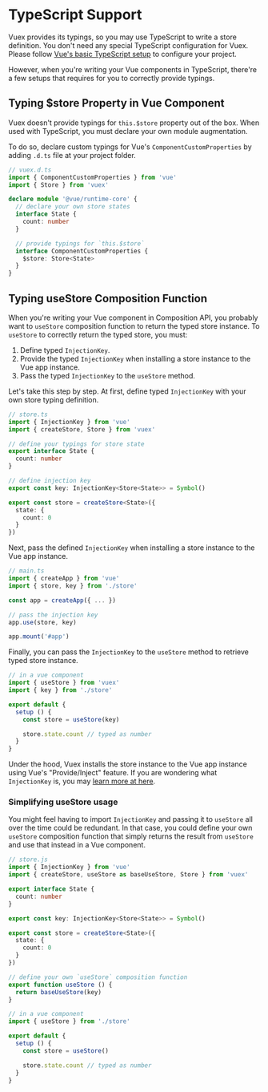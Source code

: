# TypeScript Support

Vuex provides its typings, so you may use TypeScript to write a store definition. You don't need any special TypeScript configuration for Vuex. Please follow [Vue's basic TypeScript setup](https://v3.vuejs.org/guide/typescript-support.html) to configure your project.

However, when you're writing your Vue components in TypeScript, there're a few setups that requires for you to correctly provide typings.

## Typing $store Property in Vue Component

Vuex doesn't provide typings for `this.$store` property out of the box. When used with TypeScript, you must declare your own module augmentation.

To do so, declare custom typings for Vue's `ComponentCustomProperties` by adding `.d.ts` file at your project folder.

```ts
// vuex.d.ts
import { ComponentCustomProperties } from 'vue'
import { Store } from 'vuex'

declare module '@vue/runtime-core' {
  // declare your own store states
  interface State {
    count: number
  }

  // provide typings for `this.$store`
  interface ComponentCustomProperties {
    $store: Store<State>
  }
}
```

## Typing useStore Composition Function

When you're writing your Vue component in Composition API, you probably want to `useStore` composition function to return the typed store instance. To `useStore` to correctly return the typed store, you must:

1. Define typed `InjectionKey`.
2. Provide the typed `InjectionKey` when installing a store instance to the Vue app instance.
3. Pass the typed `InjectionKey` to the `useStore` method.

Let's take this step by step. At first, define typed `InjectionKey` with your own store typing definition.

```ts
// store.ts
import { InjectionKey } from 'vue'
import { createStore, Store } from 'vuex'

// define your typings for store state
export interface State {
  count: number
}

// define injection key
export const key: InjectionKey<Store<State>> = Symbol()

export const store = createStore<State>({
  state: {
    count: 0
  }
})
```

Next, pass the defined `InjectionKey` when installing a store instance to the Vue app instance.

```ts
// main.ts
import { createApp } from 'vue'
import { store, key } from './store'

const app = createApp({ ... })

// pass the injection key
app.use(store, key)

app.mount('#app')
```

Finally, you can pass the `InjectionKey` to the `useStore` method to retrieve typed store instance.

```ts
// in a vue component
import { useStore } from 'vuex'
import { key } from './store'

export default {
  setup () {
    const store = useStore(key)

    store.state.count // typed as number
  }
}
```

Under the hood, Vuex installs the store instance to the Vue app instance using Vue's "Provide/Inject" feature. If you are wondering what `InjectionKey` is, you may [learn more at here](https://v3.vuejs.org/api/composition-api.html#provide-inject).

### Simplifying useStore usage

You might feel having to import `InjectionKey` and passing it to `useStore` all over the time could be redundant. In that case, you could define your own `useStore` composition function that simply returns the result from `useStore` and use that instead in a Vue component.

```ts
// store.js
import { InjectionKey } from 'vue'
import { createStore, useStore as baseUseStore, Store } from 'vuex'

export interface State {
  count: number
}

export const key: InjectionKey<Store<State>> = Symbol()

export const store = createStore<State>({
  state: {
    count: 0
  }
})

// define your own `useStore` composition function
export function useStore () {
  return baseUseStore(key)
}
```

```ts
// in a vue component
import { useStore } from './store'

export default {
  setup () {
    const store = useStore()

    store.state.count // typed as number
  }
}
```
